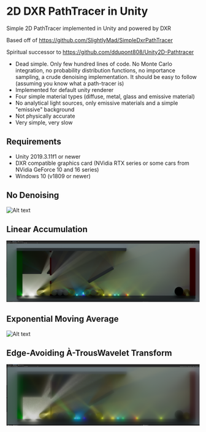 # 2D DXR PathTracer in Unity

Simple 2D PathTracer implemented in Unity and powered by DXR

Based off of https://github.com/SlightlyMad/SimpleDxrPathTracer

Spiritual successor to https://github.com/ddupont808/Unity2D-Pathtracer

* Dead simple. Only few hundred lines of code. No Monte Carlo integration, no probability distribution functions, no importance sampling, a crude denoising implementation. It should be easy to follow (assuming you know what a path-tracer is)
* Implemented for default unity renderer
* Four simple material types (diffuse, metal, glass and emissive material)
* No analytical light sources, only emissive materials and a simple "emissive" background
* Not physically accurate
* Very simple, very slow

## Requirements
* Unity 2019.3.11f1 or newer
* DXR compatible graphics card (NVidia RTX series or some cars from NVidia GeForce 10 and 16 series)
* Windows 10 (v1809 or newer)

## No Denoising
![Alt text](DXR0.png?raw=true "Preview 1")
## Linear Accumulation
![Alt text](DXR1.png?raw=true "Preview 2")
## Exponential Moving Average
![Alt text](DXR2.png?raw=true "Preview 3")
## Edge-Avoiding À-TrousWavelet Transform
![Alt text](DXR3.png?raw=true "Preview 4")